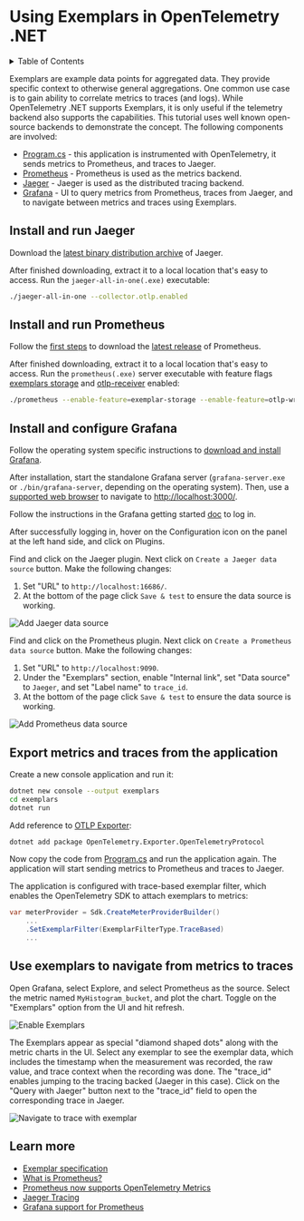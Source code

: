 # Using Exemplars in OpenTelemetry .NET

<!-- markdownlint-disable MD033 -->
<details>
<summary>Table of Contents</summary>

* [Install and run Jaeger](#install-and-run-jaeger)
* [Install and run Prometheus](#install-and-run-prometheus)
* [Install and configure Grafana](#install-and-configure-grafana)
* [Export metrics and traces from the
  application](#export-metrics-and-traces-from-the-application)
* [Use exemplars to navigate from metrics to
  traces](#use-exemplars-to-navigate-from-metrics-to-traces)
* [Learn more](#learn-more)

</details>
<!-- markdownlint-enable MD033 -->

Exemplars are example data points for aggregated data. They provide specific
context to otherwise general aggregations. One common use case is to gain
ability to correlate metrics to traces (and logs). While OpenTelemetry .NET
supports Exemplars, it is only useful if the telemetry backend also supports the
capabilities. This tutorial uses well known open-source backends to demonstrate
the concept. The following components are involved:

* [Program.cs](./Program.cs) - this application is instrumented with
  OpenTelemetry, it sends metrics to Prometheus, and traces to Jaeger.
* [Prometheus](#install-and-run-prometheus) - Prometheus is used as the metrics
  backend.
* [Jaeger](#install-and-run-jaeger) - Jaeger is used as the distributed tracing
  backend.
* [Grafana](#install-and-configure-grafana) - UI to query metrics from
  Prometheus, traces from Jaeger, and to navigate between metrics and traces
  using Exemplars.

## Install and run Jaeger

Download the [latest binary distribution
archive](https://www.jaegertracing.io/download/) of Jaeger.

After finished downloading, extract it to a local location that's easy to
access. Run the `jaeger-all-in-one(.exe)` executable:

```sh
./jaeger-all-in-one --collector.otlp.enabled
```

## Install and run Prometheus

Follow the [first steps](https://prometheus.io/docs/introduction/first_steps/)
to download the [latest release](https://prometheus.io/download/) of Prometheus.

After finished downloading, extract it to a local location that's easy to
access. Run the `prometheus(.exe)` server executable with feature flags
[exemplars
storage](https://prometheus.io/docs/prometheus/latest/feature_flags/#exemplars-storage)
and
[otlp-receiver](https://prometheus.io/docs/prometheus/latest/feature_flags/#otlp-receiver)
enabled:

```sh
./prometheus --enable-feature=exemplar-storage --enable-feature=otlp-write-receiver
```

## Install and configure Grafana

Follow the operating system specific instructions to [download and install
Grafana](https://grafana.com/docs/grafana/latest/setup-grafana/installation/#supported-operating-systems).

After installation, start the standalone Grafana server (`grafana-server.exe` or
`./bin/grafana-server`, depending on the operating system). Then, use a
[supported web
browser](https://grafana.com/docs/grafana/latest/setup-grafana/installation/#supported-web-browsers)
to navigate to [http://localhost:3000/](http://localhost:3000/).

Follow the instructions in the Grafana getting started
[doc](https://grafana.com/docs/grafana/latest/getting-started/getting-started/#step-2-log-in)
to log in.

After successfully logging in, hover on the Configuration icon
on the panel at the left hand side, and click on Plugins.

Find and click on the Jaeger plugin. Next click on `Create a Jaeger data source`
button. Make the following changes:

1. Set "URL" to `http://localhost:16686/`.
2. At the bottom of the page click `Save & test` to ensure the data source is
   working.

![Add Jaeger data
source](https://github.com/open-telemetry/opentelemetry-dotnet/assets/17327289/8356dc1d-dad2-4c82-9936-9a84b51d12fa)

Find and click on the Prometheus plugin. Next click on
`Create a Prometheus data source` button. Make the following changes:

1. Set "URL" to `http://localhost:9090`.
2. Under the "Exemplars" section, enable "Internal link", set "Data source" to
   `Jaeger`, and set "Label name" to `trace_id`.
3. At the bottom of the page click `Save & test` to ensure the data source is
   working.

![Add Prometheus data
source](https://github.com/open-telemetry/opentelemetry-dotnet/assets/17327289/a137c4ac-dfd7-4d24-8811-208f66e67e37)

## Export metrics and traces from the application

Create a new console application and run it:

```sh
dotnet new console --output exemplars
cd exemplars
dotnet run
```

Add reference to [OTLP
Exporter](../../../src/OpenTelemetry.Exporter.OpenTelemetryProtocol/README.md):

```sh
dotnet add package OpenTelemetry.Exporter.OpenTelemetryProtocol
```

Now copy the code from [Program.cs](./Program.cs) and run the application again.
The application will start sending metrics to Prometheus and traces to Jaeger.

The application is configured with trace-based exemplar filter, which enables
the OpenTelemetry SDK to attach exemplars to metrics:

```csharp
var meterProvider = Sdk.CreateMeterProviderBuilder()
    ...
    .SetExemplarFilter(ExemplarFilterType.TraceBased)
    ...
```

## Use exemplars to navigate from metrics to traces

Open Grafana, select Explore, and select Prometheus as the source. Select the
metric named `MyHistogram_bucket`, and plot the chart. Toggle on the "Exemplars"
option from the UI and hit refresh.

![Enable
Exemplars](https://github.com/open-telemetry/opentelemetry-dotnet/assets/17327289/3c2dab2f-7a0a-419f-88fe-b8010b4c69f8)

The Exemplars appear as special "diamond shaped dots" along with the metric
charts in the UI. Select any exemplar to see the exemplar data, which includes
the timestamp when the measurement was recorded, the raw value, and trace
context when the recording was done. The "trace_id" enables jumping to the
tracing backed (Jaeger in this case). Click on the "Query with Jaeger" button
next to the "trace_id" field to open the corresponding trace in Jaeger.

![Navigate to trace with
exemplar](https://github.com/open-telemetry/opentelemetry-dotnet/assets/17327289/56bb5297-f744-41f3-bc35-8596392b8673)

## Learn more

* [Exemplar
  specification](https://github.com/open-telemetry/opentelemetry-specification/blob/main/specification/metrics/sdk.md#exemplar)
* [What is Prometheus?](https://prometheus.io/docs/introduction/overview/)
* [Prometheus now supports OpenTelemetry
  Metrics](https://horovits.medium.com/prometheus-now-supports-opentelemetry-metrics-83f85878e46a)
* [Jaeger Tracing](https://www.jaegertracing.io/)
* [Grafana support for
  Prometheus](https://prometheus.io/docs/visualization/grafana/#creating-a-prometheus-graph)
